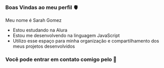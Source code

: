 ### Boas Vindas ao meu perfil 🫀

Meu nome é Sarah Gomez

- Estou estudando na Alura
- Estou me desenvolvendo na linguagem JavaScript
- Utilizo esse espaço para minha organização e compartilhamento dos meus projetos desenvolvidos

### Você pode entrar em contato comigo pelo 📧

